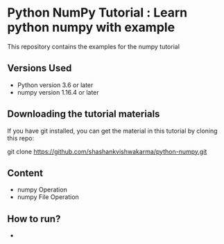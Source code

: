# Python NumPy Tutorial : Learn python numpy with example
This repository contains the examples for the numpy tutorial

## Versions Used
- Python version 3.6 or later
- numpy version 1.16.4 or later

## Downloading the tutorial materials
If you have git installed, you can get the material in this tutorial by cloning this repo:

git clone https://github.com/shashankvishwakarma/python-numpy.git

## Content
- numpy Operation
- numpy File Operation

## How to run?
- 
